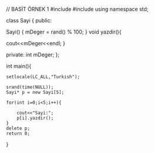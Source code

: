 // BASİT ÖRNEK 1
#include<iostream>
#include <ctime>
using namespace std;

class Sayi {
public:

Sayi()
{
       mDeger = rand() % 100;
}
void yazdir(){
	
cout<<mDeger<<endl;
}


private:
	int mDeger;
};

int main(){


	setlocale(LC_ALL,"Turkish");
	
    srand(time(NULL));
    Sayi* p = new Sayi[5];	

	for(int i=0;i<5;i++){

		cout<<"Sayi:";
		p[i].yazdir();
	} 
    delete p;
	return 0;
}


